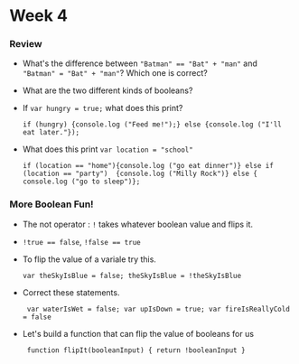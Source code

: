 # Week 4

### Review

* What's the difference between `"Batman" == "Bat" + "man"` and ` "Batman" = "Bat" + "man"`? Which one is correct?
* What are the two different kinds of booleans?
* If `var hungry = true;` what does this print?

    ```if (hungry) {console.log ("Feed me!");} else {console.log ("I'll eat later."});``` 
*  What does this print `var location = "school"`
    
    ```if (location == "home"){console.log ("go eat dinner")} else if (location == "party")  {console.log ("Milly Rock")} else { console.log ("go to sleep")};```

### More Boolean Fun!

* The not operator : `!` takes whatever boolean value and flips it.
* `!true == false`, `!false == true`
* To flip the value of a variale try this.

    ```var theSkyIsBlue = false; theSkyIsBlue = !theSkyIsBlue ```
* Correct these statements. 

    ``` var waterIsWet = false; var upIsDown = true; var fireIsReallyCold = false```
    
* Let's build a function that can flip the value of booleans for us

    ``` function flipIt(booleanInput) { return !booleanInput }```